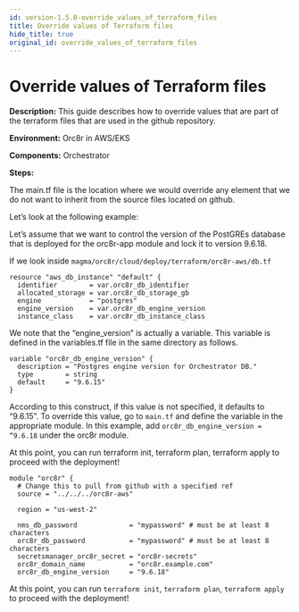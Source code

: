 ```yaml
---
id: version-1.5.0-override_values_of_terraform_files
title: Override values of Terraform files
hide_title: true
original_id: override_values_of_terraform_files
---
```

# Override values of Terraform files

**Description:** This guide describes how to override values that are part of the terraform files that are used in the github repository.

**Environment:** Orc8r in AWS/EKS

**Components:** Orchestrator

**Steps:**

The main.tf file is the location where we would override any element that we do not want to inherit from the
source files located on github.

Let’s look at the following example:

Let’s assume that we want to control the version of the PostGREs database that is deployed for the orc8r-app module and lock it to version 9.6.18.

If we look inside `magma/orc8r/cloud/deploy/terraform/orc8r-aws/db.tf`

```
resource "aws_db_instance" "default" {
  identifier        = var.orc8r_db_identifier
  allocated_storage = var.orc8r_db_storage_gb
  engine            = "postgres"
  engine_version    = var.orc8r_db_engine_version
  instance_class    = var.orc8r_db_instance_class
```

We note that the “engine_version” is actually a variable. This variable is defined in the variables.tf file in the same directory as follows.

```
variable "orc8r_db_engine_version" {
  description = "Postgres engine version for Orchestrator DB."
  type        = string
  default     = "9.6.15"
}
```

According to this construct, if this value is not specified, it defaults to “9.6.15”. To override this value, go to `main.tf` and define the variable in the appropriate module. In this example, add `orc8r_db_engine_version = “9.6.18` under the orc8r module.

At this point, you can run terraform init, terraform plan, terraform apply to proceed with the deployment!

```
module "orc8r" {
  # Change this to pull from github with a specified ref
  source = "../../../orc8r-aws"

  region = "us-west-2"

  nms_db_password             = "mypassword" # must be at least 8 characters
  orc8r_db_password           = "mypassword" # must be at least 8 characters
  secretsmanager_orc8r_secret = "orc8r-secrets"
  orc8r_domain_name           = "orc8r.example.com"
  orc8r_db_engine_version     = "9.6.18"
```

At this point, you can run `terraform init`, `terraform plan`, `terraform apply` to proceed with the deployment!
